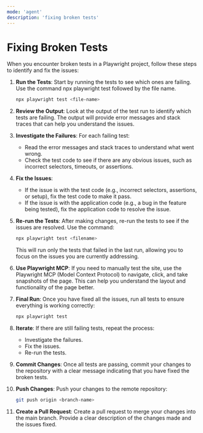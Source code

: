 ```yaml
---
mode: 'agent'
description: 'fixing broken tests'
---
```

# Fixing Broken Tests

When you encounter broken tests in a Playwright project, follow these steps to identify and fix the issues:
1. **Run the Tests**: Start by running the tests to see which ones are failing. Use the command npx playwright test followed by the file name.
   ```bash
   npx playwright test <file-name>
   ```

2. **Review the Output**: Look at the output of the test run to identify which tests are failing. The output will provide error messages and stack traces that can help you understand the issues.

3. **Investigate the Failures**: For each failing test:
   - Read the error messages and stack traces to understand what went wrong.
   - Check the test code to see if there are any obvious issues, such as incorrect selectors, timeouts, or assertions.

4. **Fix the Issues**:
    - If the issue is with the test code (e.g., incorrect selectors, assertions, or setup), fix the test code to make it pass.
    - If the issue is with the application code (e.g., a bug in the feature being tested), fix the application code to resolve the issue.

5. **Re-run the Tests**: After making changes, re-run the tests to see if the issues are resolved. Use the command:
   ```bash
   npx playwright test <filename>
   ```
   This will run only the tests that failed in the last run, allowing you to focus on the issues you are currently addressing.

6. **Use Playwright MCP**: If you need to manually test the site, use the Playwright MCP (Model Context Protocol) to navigate, click, and take snapshots of the page. This can help you understand the layout and functionality of the page better.
7. **Final Run**: Once you have fixed all the issues, run all tests to ensure everything is working correctly:
   ```bash
   npx playwright test
   ```
8. **Iterate**: If there are still failing tests, repeat the process:
   - Investigate the failures.
   - Fix the issues.
   - Re-run the tests.

9. **Commit Changes**: Once all tests are passing, commit your changes to the repository with a clear message indicating that you have fixed the broken tests.

10. **Push Changes**: Push your changes to the remote repository:
    ```bash
    git push origin <branch-name>
    ```

11. **Create a Pull Request**: Create a pull request to merge your changes into the main branch. Provide a clear description of the changes made and the issues fixed.
